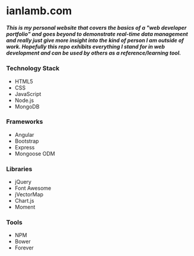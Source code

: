# ianlamb.com

##### This is my personal website that covers the basics of a "web developer portfolio" and goes beyond to demonstrate real-time data management and really just give more insight into the kind of person I am outside of work. Hopefully this repo exhibits everything I stand for in web development and can be used by others as a reference/learning tool.

### Technology Stack
* HTML5
* CSS
* JavaScript
* Node.js
* MongoDB

### Frameworks
* Angular
* Bootstrap
* Express
* Mongoose ODM

### Libraries
* jQuery
* Font Awesome
* jVectorMap
* Chart.js
* Moment

### Tools
* NPM
* Bower
* Forever
